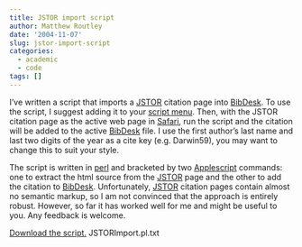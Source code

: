 ```yaml
---
title: JSTOR import script
author: Matthew Routley
date: '2004-11-07'
slug: jstor-import-script
categories:
  - academic
  - code
tags: []
---
```


<p>I&#8217;ve written a script that imports a <a href="http://www.jstor.org">JSTOR</a> citation page into <a href="http://bibdesk.sourceforge.net">BibDesk</a>. To use the script, I suggest adding it to your <a href="http://www.apple.com/applescript/scriptmenu/">script menu</a>. Then, with the JSTOR citation page as the active web page in <a href="http://www.apple.com/safari">Safari</a>, run the script and the citation will be added to the active <a href="http://bibdesk.sourceforge.net">BibDesk</a> file. I use the first author&#8217;s last name and last two digits of the year as a cite key (e.g. Darwin59), you may want to change this to suit your style.</p>

<p>The script is written in <a href="http://www.perl.org">perl</a> and bracketed by two <a href="http://www.apple.com/applescript">Applescript</a> commands: one to extract the html source from the <a href="http://www.jstor.org">JSTOR</a> page and the other to add the citation to <a href="http://bibdesk.sourceforge.net">BibDesk</a>. Unfortunately, <a href="http://www.jstor.org">JSTOR</a> citation pages contain almost no semantic markup, so I am not convinced that the approach is entirely robust. However, so far it has worked well for me and might be useful to you. Any feedback is welcome.</p>

<p><a href="http://public.me.com/mroutley/">Download the script.</a> JSTORImport.pl.txt</p>
